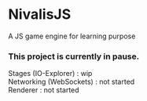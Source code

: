 # NivalisJS
A JS game engine for learning purpose
### This project is currently in pause.

Stages (IO-Explorer) : wip <br>
Networking (WebSockets) : not started <br>
Renderer : not started <br>
